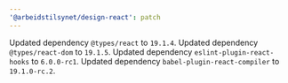 ```yaml
---
'@arbeidstilsynet/design-react': patch
---
```


Updated dependency `@types/react` to `19.1.4`.
Updated dependency `@types/react-dom` to `19.1.5`.
Updated dependency `eslint-plugin-react-hooks` to `6.0.0-rc1`.
Updated dependency `babel-plugin-react-compiler` to `19.1.0-rc.2`.
